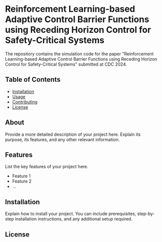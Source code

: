 # Reinforcement Learning-based Adaptive Control Barrier Functions using Receding Horizon Control for Safety-Critical Systems

The repository contains the simulation code for the paper "Reinforcement Learning-based Adaptive Control Barrier Functions using Receding Horizon Control for Safety-Critical Systems" submitted at CDC 2024.

## Table of Contents

- [Installation](#installation)
- [Usage](#usage)
- [Contributing](#contributing)
- [License](#license)

## About

Provide a more detailed description of your project here. Explain its purpose, its features, and any other relevant information.

## Features

List the key features of your project here.

- Feature 1
- Feature 2
- ...

## Installation

Explain how to install your project. You can include prerequisites, step-by-step installation instructions, and any additional setup required.

## License

